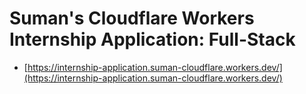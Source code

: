 # Suman's Cloudflare Workers Internship Application: Full-Stack


- [https://internship-application.suman-cloudflare.workers.dev/](https://internship-application.suman-cloudflare.workers.dev/)


